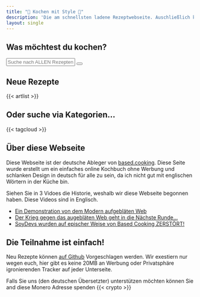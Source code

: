 ```yaml
---
title: "🍲 Kochen mit Style 🍳"
description: 'Die am schnellsten ladene Rezeptwebseite. Auschließlich kochen und keine Werbung.'
layout: single
---
```

## Was möchtest du kochen?
<div class="search js-only">
  <input type="text" id="search" placeholder="Suche nach ALLEN Rezepten...">
  <button id="clear-search">
    <svg xmlns="http://www.w3.org/2000/svg" class="ionicon" viewBox="0 0 512 512"><title>Backspace</title><path d="M135.19 390.14a28.79 28.79 0 0021.68 9.86h246.26A29 29 0 00432 371.13V140.87A29 29 0 00403.13 112H156.87a28.84 28.84 0 00-21.67 9.84v0L46.33 256l88.86 134.11z" fill="none" stroke="currentColor" stroke-linejoin="round" stroke-width="32"></path><path fill="none" stroke="currentColor" stroke-linecap="round" stroke-linejoin="round" stroke-width="32" d="M336.67 192.33L206.66 322.34M336.67 322.34L206.66 192.33M336.67 192.33L206.66 322.34M336.67 322.34L206.66 192.33"></path></svg>
  </button>
</div>

<script>
// @license magnet:?xt=urn:btih:5ac446d35272cc2e4e85e4325b146d0b7ca8f50c&dn=unlicense.txt Unlicense

document.addEventListener("DOMContentLoaded", () => {
  for (e of document.getElementsByClassName("js-only")) {
    e.classList.remove("js-only");
  }

  const recipes = document.querySelectorAll("#artlist li");
  const search = document.getElementById("search");
  const oldheading = document.getElementById("newest-recipes");
  const clearSearch = document.getElementById("clear-search");
  const artlist = document.getElementById("artlist");

  search.addEventListener("input", () => {
    // grab search input value
    const searchText = search.value.toLowerCase().trim().normalize('NFD').replace(/\p{Diacritic}/gu, "");
    const searchTerms = searchText.split(" ");
    const hasFilter = searchText.length > 0;

    artlist.classList.toggle("list-searched", hasFilter);
    oldheading.classList.toggle("hidden", hasFilter);

    // for each recipe hide all but matched
    recipes.forEach(recipe => {
      const searchString = `${recipe.textContent} ${recipe.dataset.tags}`.toLowerCase().normalize('NFD').replace(/\p{Diacritic}/gu, "");
      const isMatch = searchTerms.every(term => searchString.includes(term));

      recipe.hidden = !isMatch;
      recipe.classList.toggle("matched-recipe", hasFilter && isMatch);
    })
  })

  clearSearch.addEventListener("click", () => {
    search.value = "";
    recipes.forEach(recipe => {
      recipe.hidden = false;
      recipe.classList.remove("matched-recipe");
    })

    artlist.classList.remove("list-searched");
    oldheading.classList.remove("hidden");
  })
})
// @license-end
</script>

## Neue Rezepte

{{< artlist >}}

## Oder suche via Kategorien...

{{< tagcloud >}}

## Über diese Webseite
Diese Webseite ist der deutsche Ableger von <a href="https://based.cooking/en/">based.cooking</a>. Diese Seite wurde erstellt um ein einfaches online Kochbuch ohne Werbung und schlanken Design in deutsch für alle zu sein, da ich nicht gut mit englischen Wörtern in der Küche bin.  

Siehen Sie in 3 Vidoes die Historie, weshalb wir diese Webseite begonnen haben.
Diese Videos sind in Englisch.

- [Ein Demonstration von dem Modern aufgebläten Web](https://odysee.com/@Luke:7/a-demonstration-of-modern-web-bloat:f)
- [Der Krieg gegen das augebläten Web geht in die Nächste Runde...](https://odysee.com/@Luke:7/the-war-against-web-bloat-continues...:a)
- [SoyDevs wurden auf epischer Weise von Based Cooking ZERSTÖRT!](https://odysee.com/@Luke:7/soydevs-destroyed-epic-style-by-based:6)

## Die Teilnahme ist einfach!

Neu Rezepte können [auf Github](https://github.com/develcooking/kochenmit.style) Vorgeschlagen werden.
Wir exestiern nur wegen euch, hier gibt es keine 20MB an Werbung oder Privatsphäre igronierenden Tracker auf jeder Unterseite.

Falls Sie uns (den deutschen Übersetzter) unterstützen möchten können Sie and diese Monero Adresse spenden
{{< crypto >}}
